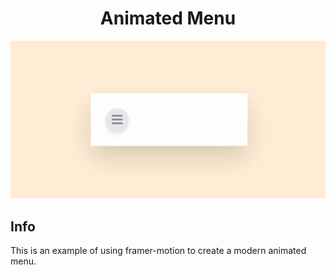 <div align="center">
<h1>Animated Menu</h1>
<img src="https://raw.githubusercontent.com/WesleyCh3n/Animated-Menu/main/Animation.gif" alt="">
</div>

## Info
This is an example of using framer-motion to create a modern animated menu.
